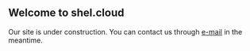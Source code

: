## Welcome to shel.cloud

Our site is under construction. You can contact us through [e-mail](mailto:fam@shel.cloud) in the meantime.
